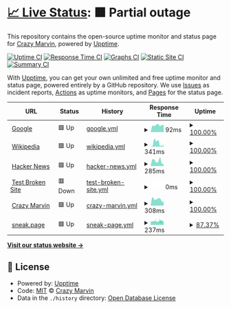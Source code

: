 # [📈 Live Status](https://Crazy-Marvin.github.io/upptime): <!--live status--> **🟧 Partial outage**

This repository contains the open-source uptime monitor and status page for [Crazy Marvin](https://crazymarvin.com/), powered by [Upptime](https://github.com/upptime/upptime).

[![Uptime CI](https://github.com/Crazy-Marvin/upptime/workflows/Uptime%20CI/badge.svg)](https://github.com/Crazy-Marvin/upptime/actions?query=workflow%3A%22Uptime+CI%22)
[![Response Time CI](https://github.com/Crazy-Marvin/upptime/workflows/Response%20Time%20CI/badge.svg)](https://github.com/Crazy-Marvin/upptime/actions?query=workflow%3A%22Response+Time+CI%22)
[![Graphs CI](https://github.com/Crazy-Marvin/upptime/workflows/Graphs%20CI/badge.svg)](https://github.com/Crazy-Marvin/upptime/actions?query=workflow%3A%22Graphs+CI%22)
[![Static Site CI](https://github.com/Crazy-Marvin/upptime/workflows/Static%20Site%20CI/badge.svg)](https://github.com/Crazy-Marvin/upptime/actions?query=workflow%3A%22Static+Site+CI%22)
[![Summary CI](https://github.com/Crazy-Marvin/upptime/workflows/Summary%20CI/badge.svg)](https://github.com/Crazy-Marvin/upptime/actions?query=workflow%3A%22Summary+CI%22)

With [Upptime](https://upptime.js.org), you can get your own unlimited and free uptime monitor and status page, powered entirely by a GitHub repository. We use [Issues](https://github.com/Crazy-Marvin/upptime/issues) as incident reports, [Actions](https://github.com/Crazy-Marvin/upptime/actions) as uptime monitors, and [Pages](https://Crazy-Marvin.github.io/upptime) for the status page.

<!--start: status pages-->
<!-- This summary is generated by Upptime (https://github.com/upptime/upptime) -->
<!-- Do not edit this manually, your changes will be overwritten -->
<!-- prettier-ignore -->
| URL | Status | History | Response Time | Uptime |
| --- | ------ | ------- | ------------- | ------ |
| <img alt="" src="https://icons.duckduckgo.com/ip3/www.google.com.ico" height="13"> [Google](https://www.google.com) | 🟩 Up | [google.yml](https://github.com/Crazy-Marvin/upptime/commits/HEAD/history/google.yml) | <details><summary><img alt="Response time graph" src="./graphs/google/response-time-week.png" height="20"> 92ms</summary><br><a href="https://Crazy-Marvin.github.io/upptime/history/google"><img alt="Response time 116" src="https://img.shields.io/endpoint?url=https%3A%2F%2Fraw.githubusercontent.com%2FCrazy-Marvin%2Fupptime%2FHEAD%2Fapi%2Fgoogle%2Fresponse-time.json"></a><br><a href="https://Crazy-Marvin.github.io/upptime/history/google"><img alt="24-hour response time 87" src="https://img.shields.io/endpoint?url=https%3A%2F%2Fraw.githubusercontent.com%2FCrazy-Marvin%2Fupptime%2FHEAD%2Fapi%2Fgoogle%2Fresponse-time-day.json"></a><br><a href="https://Crazy-Marvin.github.io/upptime/history/google"><img alt="7-day response time 92" src="https://img.shields.io/endpoint?url=https%3A%2F%2Fraw.githubusercontent.com%2FCrazy-Marvin%2Fupptime%2FHEAD%2Fapi%2Fgoogle%2Fresponse-time-week.json"></a><br><a href="https://Crazy-Marvin.github.io/upptime/history/google"><img alt="30-day response time 103" src="https://img.shields.io/endpoint?url=https%3A%2F%2Fraw.githubusercontent.com%2FCrazy-Marvin%2Fupptime%2FHEAD%2Fapi%2Fgoogle%2Fresponse-time-month.json"></a><br><a href="https://Crazy-Marvin.github.io/upptime/history/google"><img alt="1-year response time 124" src="https://img.shields.io/endpoint?url=https%3A%2F%2Fraw.githubusercontent.com%2FCrazy-Marvin%2Fupptime%2FHEAD%2Fapi%2Fgoogle%2Fresponse-time-year.json"></a></details> | <details><summary><a href="https://Crazy-Marvin.github.io/upptime/history/google">100.00%</a></summary><a href="https://Crazy-Marvin.github.io/upptime/history/google"><img alt="All-time uptime 100.00%" src="https://img.shields.io/endpoint?url=https%3A%2F%2Fraw.githubusercontent.com%2FCrazy-Marvin%2Fupptime%2FHEAD%2Fapi%2Fgoogle%2Fuptime.json"></a><br><a href="https://Crazy-Marvin.github.io/upptime/history/google"><img alt="24-hour uptime 100.00%" src="https://img.shields.io/endpoint?url=https%3A%2F%2Fraw.githubusercontent.com%2FCrazy-Marvin%2Fupptime%2FHEAD%2Fapi%2Fgoogle%2Fuptime-day.json"></a><br><a href="https://Crazy-Marvin.github.io/upptime/history/google"><img alt="7-day uptime 100.00%" src="https://img.shields.io/endpoint?url=https%3A%2F%2Fraw.githubusercontent.com%2FCrazy-Marvin%2Fupptime%2FHEAD%2Fapi%2Fgoogle%2Fuptime-week.json"></a><br><a href="https://Crazy-Marvin.github.io/upptime/history/google"><img alt="30-day uptime 100.00%" src="https://img.shields.io/endpoint?url=https%3A%2F%2Fraw.githubusercontent.com%2FCrazy-Marvin%2Fupptime%2FHEAD%2Fapi%2Fgoogle%2Fuptime-month.json"></a><br><a href="https://Crazy-Marvin.github.io/upptime/history/google"><img alt="1-year uptime 100.00%" src="https://img.shields.io/endpoint?url=https%3A%2F%2Fraw.githubusercontent.com%2FCrazy-Marvin%2Fupptime%2FHEAD%2Fapi%2Fgoogle%2Fuptime-year.json"></a></details>
| <img alt="" src="https://icons.duckduckgo.com/ip3/en.wikipedia.org.ico" height="13"> [Wikipedia](https://en.wikipedia.org) | 🟩 Up | [wikipedia.yml](https://github.com/Crazy-Marvin/upptime/commits/HEAD/history/wikipedia.yml) | <details><summary><img alt="Response time graph" src="./graphs/wikipedia/response-time-week.png" height="20"> 341ms</summary><br><a href="https://Crazy-Marvin.github.io/upptime/history/wikipedia"><img alt="Response time 213" src="https://img.shields.io/endpoint?url=https%3A%2F%2Fraw.githubusercontent.com%2FCrazy-Marvin%2Fupptime%2FHEAD%2Fapi%2Fwikipedia%2Fresponse-time.json"></a><br><a href="https://Crazy-Marvin.github.io/upptime/history/wikipedia"><img alt="24-hour response time 78" src="https://img.shields.io/endpoint?url=https%3A%2F%2Fraw.githubusercontent.com%2FCrazy-Marvin%2Fupptime%2FHEAD%2Fapi%2Fwikipedia%2Fresponse-time-day.json"></a><br><a href="https://Crazy-Marvin.github.io/upptime/history/wikipedia"><img alt="7-day response time 341" src="https://img.shields.io/endpoint?url=https%3A%2F%2Fraw.githubusercontent.com%2FCrazy-Marvin%2Fupptime%2FHEAD%2Fapi%2Fwikipedia%2Fresponse-time-week.json"></a><br><a href="https://Crazy-Marvin.github.io/upptime/history/wikipedia"><img alt="30-day response time 223" src="https://img.shields.io/endpoint?url=https%3A%2F%2Fraw.githubusercontent.com%2FCrazy-Marvin%2Fupptime%2FHEAD%2Fapi%2Fwikipedia%2Fresponse-time-month.json"></a><br><a href="https://Crazy-Marvin.github.io/upptime/history/wikipedia"><img alt="1-year response time 212" src="https://img.shields.io/endpoint?url=https%3A%2F%2Fraw.githubusercontent.com%2FCrazy-Marvin%2Fupptime%2FHEAD%2Fapi%2Fwikipedia%2Fresponse-time-year.json"></a></details> | <details><summary><a href="https://Crazy-Marvin.github.io/upptime/history/wikipedia">100.00%</a></summary><a href="https://Crazy-Marvin.github.io/upptime/history/wikipedia"><img alt="All-time uptime 100.00%" src="https://img.shields.io/endpoint?url=https%3A%2F%2Fraw.githubusercontent.com%2FCrazy-Marvin%2Fupptime%2FHEAD%2Fapi%2Fwikipedia%2Fuptime.json"></a><br><a href="https://Crazy-Marvin.github.io/upptime/history/wikipedia"><img alt="24-hour uptime 100.00%" src="https://img.shields.io/endpoint?url=https%3A%2F%2Fraw.githubusercontent.com%2FCrazy-Marvin%2Fupptime%2FHEAD%2Fapi%2Fwikipedia%2Fuptime-day.json"></a><br><a href="https://Crazy-Marvin.github.io/upptime/history/wikipedia"><img alt="7-day uptime 100.00%" src="https://img.shields.io/endpoint?url=https%3A%2F%2Fraw.githubusercontent.com%2FCrazy-Marvin%2Fupptime%2FHEAD%2Fapi%2Fwikipedia%2Fuptime-week.json"></a><br><a href="https://Crazy-Marvin.github.io/upptime/history/wikipedia"><img alt="30-day uptime 100.00%" src="https://img.shields.io/endpoint?url=https%3A%2F%2Fraw.githubusercontent.com%2FCrazy-Marvin%2Fupptime%2FHEAD%2Fapi%2Fwikipedia%2Fuptime-month.json"></a><br><a href="https://Crazy-Marvin.github.io/upptime/history/wikipedia"><img alt="1-year uptime 100.00%" src="https://img.shields.io/endpoint?url=https%3A%2F%2Fraw.githubusercontent.com%2FCrazy-Marvin%2Fupptime%2FHEAD%2Fapi%2Fwikipedia%2Fuptime-year.json"></a></details>
| <img alt="" src="https://icons.duckduckgo.com/ip3/news.ycombinator.com.ico" height="13"> [Hacker News](https://news.ycombinator.com) | 🟩 Up | [hacker-news.yml](https://github.com/Crazy-Marvin/upptime/commits/HEAD/history/hacker-news.yml) | <details><summary><img alt="Response time graph" src="./graphs/hacker-news/response-time-week.png" height="20"> 285ms</summary><br><a href="https://Crazy-Marvin.github.io/upptime/history/hacker-news"><img alt="Response time 303" src="https://img.shields.io/endpoint?url=https%3A%2F%2Fraw.githubusercontent.com%2FCrazy-Marvin%2Fupptime%2FHEAD%2Fapi%2Fhacker-news%2Fresponse-time.json"></a><br><a href="https://Crazy-Marvin.github.io/upptime/history/hacker-news"><img alt="24-hour response time 281" src="https://img.shields.io/endpoint?url=https%3A%2F%2Fraw.githubusercontent.com%2FCrazy-Marvin%2Fupptime%2FHEAD%2Fapi%2Fhacker-news%2Fresponse-time-day.json"></a><br><a href="https://Crazy-Marvin.github.io/upptime/history/hacker-news"><img alt="7-day response time 285" src="https://img.shields.io/endpoint?url=https%3A%2F%2Fraw.githubusercontent.com%2FCrazy-Marvin%2Fupptime%2FHEAD%2Fapi%2Fhacker-news%2Fresponse-time-week.json"></a><br><a href="https://Crazy-Marvin.github.io/upptime/history/hacker-news"><img alt="30-day response time 299" src="https://img.shields.io/endpoint?url=https%3A%2F%2Fraw.githubusercontent.com%2FCrazy-Marvin%2Fupptime%2FHEAD%2Fapi%2Fhacker-news%2Fresponse-time-month.json"></a><br><a href="https://Crazy-Marvin.github.io/upptime/history/hacker-news"><img alt="1-year response time 312" src="https://img.shields.io/endpoint?url=https%3A%2F%2Fraw.githubusercontent.com%2FCrazy-Marvin%2Fupptime%2FHEAD%2Fapi%2Fhacker-news%2Fresponse-time-year.json"></a></details> | <details><summary><a href="https://Crazy-Marvin.github.io/upptime/history/hacker-news">100.00%</a></summary><a href="https://Crazy-Marvin.github.io/upptime/history/hacker-news"><img alt="All-time uptime 99.96%" src="https://img.shields.io/endpoint?url=https%3A%2F%2Fraw.githubusercontent.com%2FCrazy-Marvin%2Fupptime%2FHEAD%2Fapi%2Fhacker-news%2Fuptime.json"></a><br><a href="https://Crazy-Marvin.github.io/upptime/history/hacker-news"><img alt="24-hour uptime 100.00%" src="https://img.shields.io/endpoint?url=https%3A%2F%2Fraw.githubusercontent.com%2FCrazy-Marvin%2Fupptime%2FHEAD%2Fapi%2Fhacker-news%2Fuptime-day.json"></a><br><a href="https://Crazy-Marvin.github.io/upptime/history/hacker-news"><img alt="7-day uptime 100.00%" src="https://img.shields.io/endpoint?url=https%3A%2F%2Fraw.githubusercontent.com%2FCrazy-Marvin%2Fupptime%2FHEAD%2Fapi%2Fhacker-news%2Fuptime-week.json"></a><br><a href="https://Crazy-Marvin.github.io/upptime/history/hacker-news"><img alt="30-day uptime 100.00%" src="https://img.shields.io/endpoint?url=https%3A%2F%2Fraw.githubusercontent.com%2FCrazy-Marvin%2Fupptime%2FHEAD%2Fapi%2Fhacker-news%2Fuptime-month.json"></a><br><a href="https://Crazy-Marvin.github.io/upptime/history/hacker-news"><img alt="1-year uptime 100.00%" src="https://img.shields.io/endpoint?url=https%3A%2F%2Fraw.githubusercontent.com%2FCrazy-Marvin%2Fupptime%2FHEAD%2Fapi%2Fhacker-news%2Fuptime-year.json"></a></details>
| <img alt="" src="https://icons.duckduckgo.com/ip3/thissitedoesnotexist.koj.co.ico" height="13"> [Test Broken Site](https://thissitedoesnotexist.koj.co) | 🟥 Down | [test-broken-site.yml](https://github.com/Crazy-Marvin/upptime/commits/HEAD/history/test-broken-site.yml) | <details><summary><img alt="Response time graph" src="./graphs/test-broken-site/response-time-week.png" height="20"> 0ms</summary><br><a href="https://Crazy-Marvin.github.io/upptime/history/test-broken-site"><img alt="Response time 0" src="https://img.shields.io/endpoint?url=https%3A%2F%2Fraw.githubusercontent.com%2FCrazy-Marvin%2Fupptime%2FHEAD%2Fapi%2Ftest-broken-site%2Fresponse-time.json"></a><br><a href="https://Crazy-Marvin.github.io/upptime/history/test-broken-site"><img alt="24-hour response time 0" src="https://img.shields.io/endpoint?url=https%3A%2F%2Fraw.githubusercontent.com%2FCrazy-Marvin%2Fupptime%2FHEAD%2Fapi%2Ftest-broken-site%2Fresponse-time-day.json"></a><br><a href="https://Crazy-Marvin.github.io/upptime/history/test-broken-site"><img alt="7-day response time 0" src="https://img.shields.io/endpoint?url=https%3A%2F%2Fraw.githubusercontent.com%2FCrazy-Marvin%2Fupptime%2FHEAD%2Fapi%2Ftest-broken-site%2Fresponse-time-week.json"></a><br><a href="https://Crazy-Marvin.github.io/upptime/history/test-broken-site"><img alt="30-day response time 0" src="https://img.shields.io/endpoint?url=https%3A%2F%2Fraw.githubusercontent.com%2FCrazy-Marvin%2Fupptime%2FHEAD%2Fapi%2Ftest-broken-site%2Fresponse-time-month.json"></a><br><a href="https://Crazy-Marvin.github.io/upptime/history/test-broken-site"><img alt="1-year response time 0" src="https://img.shields.io/endpoint?url=https%3A%2F%2Fraw.githubusercontent.com%2FCrazy-Marvin%2Fupptime%2FHEAD%2Fapi%2Ftest-broken-site%2Fresponse-time-year.json"></a></details> | <details><summary><a href="https://Crazy-Marvin.github.io/upptime/history/test-broken-site">100.00%</a></summary><a href="https://Crazy-Marvin.github.io/upptime/history/test-broken-site"><img alt="All-time uptime 100.00%" src="https://img.shields.io/endpoint?url=https%3A%2F%2Fraw.githubusercontent.com%2FCrazy-Marvin%2Fupptime%2FHEAD%2Fapi%2Ftest-broken-site%2Fuptime.json"></a><br><a href="https://Crazy-Marvin.github.io/upptime/history/test-broken-site"><img alt="24-hour uptime 100.00%" src="https://img.shields.io/endpoint?url=https%3A%2F%2Fraw.githubusercontent.com%2FCrazy-Marvin%2Fupptime%2FHEAD%2Fapi%2Ftest-broken-site%2Fuptime-day.json"></a><br><a href="https://Crazy-Marvin.github.io/upptime/history/test-broken-site"><img alt="7-day uptime 100.00%" src="https://img.shields.io/endpoint?url=https%3A%2F%2Fraw.githubusercontent.com%2FCrazy-Marvin%2Fupptime%2FHEAD%2Fapi%2Ftest-broken-site%2Fuptime-week.json"></a><br><a href="https://Crazy-Marvin.github.io/upptime/history/test-broken-site"><img alt="30-day uptime 100.00%" src="https://img.shields.io/endpoint?url=https%3A%2F%2Fraw.githubusercontent.com%2FCrazy-Marvin%2Fupptime%2FHEAD%2Fapi%2Ftest-broken-site%2Fuptime-month.json"></a><br><a href="https://Crazy-Marvin.github.io/upptime/history/test-broken-site"><img alt="1-year uptime 100.00%" src="https://img.shields.io/endpoint?url=https%3A%2F%2Fraw.githubusercontent.com%2FCrazy-Marvin%2Fupptime%2FHEAD%2Fapi%2Ftest-broken-site%2Fuptime-year.json"></a></details>
| <img alt="" src="https://icons.duckduckgo.com/ip3/crazymarvin.com.ico" height="13"> [Crazy Marvin](https://crazymarvin.com) | 🟩 Up | [crazy-marvin.yml](https://github.com/Crazy-Marvin/upptime/commits/HEAD/history/crazy-marvin.yml) | <details><summary><img alt="Response time graph" src="./graphs/crazy-marvin/response-time-week.png" height="20"> 308ms</summary><br><a href="https://Crazy-Marvin.github.io/upptime/history/crazy-marvin"><img alt="Response time 324" src="https://img.shields.io/endpoint?url=https%3A%2F%2Fraw.githubusercontent.com%2FCrazy-Marvin%2Fupptime%2FHEAD%2Fapi%2Fcrazy-marvin%2Fresponse-time.json"></a><br><a href="https://Crazy-Marvin.github.io/upptime/history/crazy-marvin"><img alt="24-hour response time 289" src="https://img.shields.io/endpoint?url=https%3A%2F%2Fraw.githubusercontent.com%2FCrazy-Marvin%2Fupptime%2FHEAD%2Fapi%2Fcrazy-marvin%2Fresponse-time-day.json"></a><br><a href="https://Crazy-Marvin.github.io/upptime/history/crazy-marvin"><img alt="7-day response time 308" src="https://img.shields.io/endpoint?url=https%3A%2F%2Fraw.githubusercontent.com%2FCrazy-Marvin%2Fupptime%2FHEAD%2Fapi%2Fcrazy-marvin%2Fresponse-time-week.json"></a><br><a href="https://Crazy-Marvin.github.io/upptime/history/crazy-marvin"><img alt="30-day response time 338" src="https://img.shields.io/endpoint?url=https%3A%2F%2Fraw.githubusercontent.com%2FCrazy-Marvin%2Fupptime%2FHEAD%2Fapi%2Fcrazy-marvin%2Fresponse-time-month.json"></a><br><a href="https://Crazy-Marvin.github.io/upptime/history/crazy-marvin"><img alt="1-year response time 329" src="https://img.shields.io/endpoint?url=https%3A%2F%2Fraw.githubusercontent.com%2FCrazy-Marvin%2Fupptime%2FHEAD%2Fapi%2Fcrazy-marvin%2Fresponse-time-year.json"></a></details> | <details><summary><a href="https://Crazy-Marvin.github.io/upptime/history/crazy-marvin">100.00%</a></summary><a href="https://Crazy-Marvin.github.io/upptime/history/crazy-marvin"><img alt="All-time uptime 99.82%" src="https://img.shields.io/endpoint?url=https%3A%2F%2Fraw.githubusercontent.com%2FCrazy-Marvin%2Fupptime%2FHEAD%2Fapi%2Fcrazy-marvin%2Fuptime.json"></a><br><a href="https://Crazy-Marvin.github.io/upptime/history/crazy-marvin"><img alt="24-hour uptime 100.00%" src="https://img.shields.io/endpoint?url=https%3A%2F%2Fraw.githubusercontent.com%2FCrazy-Marvin%2Fupptime%2FHEAD%2Fapi%2Fcrazy-marvin%2Fuptime-day.json"></a><br><a href="https://Crazy-Marvin.github.io/upptime/history/crazy-marvin"><img alt="7-day uptime 100.00%" src="https://img.shields.io/endpoint?url=https%3A%2F%2Fraw.githubusercontent.com%2FCrazy-Marvin%2Fupptime%2FHEAD%2Fapi%2Fcrazy-marvin%2Fuptime-week.json"></a><br><a href="https://Crazy-Marvin.github.io/upptime/history/crazy-marvin"><img alt="30-day uptime 99.93%" src="https://img.shields.io/endpoint?url=https%3A%2F%2Fraw.githubusercontent.com%2FCrazy-Marvin%2Fupptime%2FHEAD%2Fapi%2Fcrazy-marvin%2Fuptime-month.json"></a><br><a href="https://Crazy-Marvin.github.io/upptime/history/crazy-marvin"><img alt="1-year uptime 99.87%" src="https://img.shields.io/endpoint?url=https%3A%2F%2Fraw.githubusercontent.com%2FCrazy-Marvin%2Fupptime%2FHEAD%2Fapi%2Fcrazy-marvin%2Fuptime-year.json"></a></details>
| <img alt="" src="https://icons.duckduckgo.com/ip3/sneak.page.ico" height="13"> [sneak.page](https://sneak.page) | 🟩 Up | [sneak-page.yml](https://github.com/Crazy-Marvin/upptime/commits/HEAD/history/sneak-page.yml) | <details><summary><img alt="Response time graph" src="./graphs/sneak-page/response-time-week.png" height="20"> 237ms</summary><br><a href="https://Crazy-Marvin.github.io/upptime/history/sneak-page"><img alt="Response time 195" src="https://img.shields.io/endpoint?url=https%3A%2F%2Fraw.githubusercontent.com%2FCrazy-Marvin%2Fupptime%2FHEAD%2Fapi%2Fsneak-page%2Fresponse-time.json"></a><br><a href="https://Crazy-Marvin.github.io/upptime/history/sneak-page"><img alt="24-hour response time 379" src="https://img.shields.io/endpoint?url=https%3A%2F%2Fraw.githubusercontent.com%2FCrazy-Marvin%2Fupptime%2FHEAD%2Fapi%2Fsneak-page%2Fresponse-time-day.json"></a><br><a href="https://Crazy-Marvin.github.io/upptime/history/sneak-page"><img alt="7-day response time 237" src="https://img.shields.io/endpoint?url=https%3A%2F%2Fraw.githubusercontent.com%2FCrazy-Marvin%2Fupptime%2FHEAD%2Fapi%2Fsneak-page%2Fresponse-time-week.json"></a><br><a href="https://Crazy-Marvin.github.io/upptime/history/sneak-page"><img alt="30-day response time 227" src="https://img.shields.io/endpoint?url=https%3A%2F%2Fraw.githubusercontent.com%2FCrazy-Marvin%2Fupptime%2FHEAD%2Fapi%2Fsneak-page%2Fresponse-time-month.json"></a><br><a href="https://Crazy-Marvin.github.io/upptime/history/sneak-page"><img alt="1-year response time 196" src="https://img.shields.io/endpoint?url=https%3A%2F%2Fraw.githubusercontent.com%2FCrazy-Marvin%2Fupptime%2FHEAD%2Fapi%2Fsneak-page%2Fresponse-time-year.json"></a></details> | <details><summary><a href="https://Crazy-Marvin.github.io/upptime/history/sneak-page">87.37%</a></summary><a href="https://Crazy-Marvin.github.io/upptime/history/sneak-page"><img alt="All-time uptime 99.87%" src="https://img.shields.io/endpoint?url=https%3A%2F%2Fraw.githubusercontent.com%2FCrazy-Marvin%2Fupptime%2FHEAD%2Fapi%2Fsneak-page%2Fuptime.json"></a><br><a href="https://Crazy-Marvin.github.io/upptime/history/sneak-page"><img alt="24-hour uptime 81.39%" src="https://img.shields.io/endpoint?url=https%3A%2F%2Fraw.githubusercontent.com%2FCrazy-Marvin%2Fupptime%2FHEAD%2Fapi%2Fsneak-page%2Fuptime-day.json"></a><br><a href="https://Crazy-Marvin.github.io/upptime/history/sneak-page"><img alt="7-day uptime 87.37%" src="https://img.shields.io/endpoint?url=https%3A%2F%2Fraw.githubusercontent.com%2FCrazy-Marvin%2Fupptime%2FHEAD%2Fapi%2Fsneak-page%2Fuptime-week.json"></a><br><a href="https://Crazy-Marvin.github.io/upptime/history/sneak-page"><img alt="30-day uptime 94.22%" src="https://img.shields.io/endpoint?url=https%3A%2F%2Fraw.githubusercontent.com%2FCrazy-Marvin%2Fupptime%2FHEAD%2Fapi%2Fsneak-page%2Fuptime-month.json"></a><br><a href="https://Crazy-Marvin.github.io/upptime/history/sneak-page"><img alt="1-year uptime 99.52%" src="https://img.shields.io/endpoint?url=https%3A%2F%2Fraw.githubusercontent.com%2FCrazy-Marvin%2Fupptime%2FHEAD%2Fapi%2Fsneak-page%2Fuptime-year.json"></a></details>

<!--end: status pages-->

[**Visit our status website →**](https://Crazy-Marvin.github.io/upptime)

## 📄 License

- Powered by: [Upptime](https://github.com/upptime/upptime)
- Code: [MIT](./LICENSE) © [Crazy Marvin](https://crazymarvin.com/)
- Data in the `./history` directory: [Open Database License](https://opendatacommons.org/licenses/odbl/1-0/)
